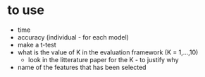 # to use

- time
- accuracy (individual - for each model)
- make a t-test
- what is the value of K in the evaluation framework (K = 1,...,10)
    - look in the litterature paper for the K - to justify why
- name of the features that has been selected



